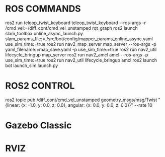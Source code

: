 # ROS COMMANDS
ros2 run teleop_twist_keyboard teleop_twist_keyboard --ros-args -r /cmd_vel:=/diff_cont/cmd_vel_unstamped
rqt_graph
ros2 launch slam_toolbox online_async_launch.py slam_params_file:=./src/bot/config/mapper_params_online_async.yaml use_sim_time:=true
ros2 run nav2_map_server map_server --ros-args -p yaml_filename:=map_save.yaml -p use_sim_time:=true
ros2 run nav2_util lifecycle_bringup map_server
ros2 run nav2_amcl amcl --ros-args -p use_sim_time:=true
ros2 run nav2_util lifecycle_bringup amcl
ros2 launch bot launch_sim.launch.py

# ROS2 CONTROL
ros2 topic pub /diff_cont/cmd_vel_unstamped geometry_msgs/msg/Twist "{linear: {x: -1.0, y: 0.0, z: 0.0}, angular: {x: 0.0, y: 0.0, z: 0.0}}" --rate 10

# Gazebo Classic

# RVIZ

